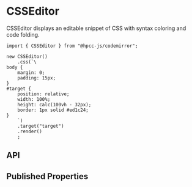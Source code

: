# CSSEditor

<!--meta
{
    "id": 16289,
    "name": "CSSEditor",
    "kind": 128,
    "kindString": "Class",
    "flags": {
        "isExported": true
    },
    "sources": [
        {
            "fileName": "CSSEditor.ts",
            "line": 3,
            "character": 22
        }
    ],
    "extendedTypes": [
        {
            "type": "reference",
            "name": "Editor",
            "id": 15847
        }
    ],
    "folder": "packages/codemirror"
}
-->

CSSEditor displays an editable snippet of CSS with syntax coloring and code folding.

```sample-code
import { CSSEditor } from "@hpcc-js/codemirror";

new CSSEditor()
    .css(`\
body {
    margin: 0;
    padding: 15px;
}    
#target {
    position: relative;
    width: 100%;
    height: calc(100vh - 32px);
    border: 1px solid #ed1c24;
}
    `)
    .target("target")
    .render()
    ;

```

## API

## Published Properties
```@hpcc-js/codemirror:CSSEditor
```

